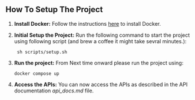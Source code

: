 ## How To Setup The Project

1. **Install Docker:** Follow the instructions [here](https://docs.docker.com/engine/install/) to install Docker.

2. **Initial Setup the Project:** Run the following command to start the project using following script (and brew a coffee it might take sevral minutes.):

   ```
    sh scripts/setup.sh
   ```

3. **Run the project:** From Next time onward please run the project using:

   ```
   docker compose up
   ```

4. **Access the APIs:** You can now access the APIs as described in the API documentation _api_docs.md_ file.
